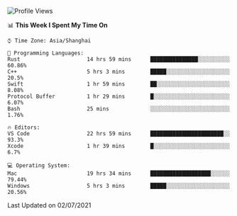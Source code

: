 <!--START_SECTION:waka-->
![Profile Views](http://img.shields.io/badge/Profile%20Views-3-blue)

📊 **This Week I Spent My Time On** 

```text
⌚︎ Time Zone: Asia/Shanghai

💬 Programming Languages: 
Rust                     14 hrs 59 mins      ███████████████░░░░░░░░░░   60.86% 
C++                      5 hrs 3 mins        █████░░░░░░░░░░░░░░░░░░░░   20.5% 
Swift                    1 hr 59 mins        ██░░░░░░░░░░░░░░░░░░░░░░░   8.08% 
Protocol Buffer          1 hr 29 mins        █░░░░░░░░░░░░░░░░░░░░░░░░   6.07% 
Bash                     25 mins             ░░░░░░░░░░░░░░░░░░░░░░░░░   1.76%

🔥 Editors: 
VS Code                  22 hrs 59 mins      ███████████████████████░░   93.3% 
Xcode                    1 hr 39 mins        █░░░░░░░░░░░░░░░░░░░░░░░░   6.7%

💻 Operating System: 
Mac                      19 hrs 34 mins      ███████████████████░░░░░░   79.44% 
Windows                  5 hrs 3 mins        █████░░░░░░░░░░░░░░░░░░░░   20.56%

```


 Last Updated on 02/07/2021
<!--END_SECTION:waka-->
